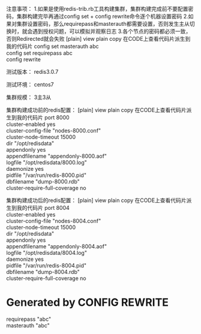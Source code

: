 注意事项：
1.如果是使用redis-trib.rb工具构建集群，集群构建完成前不要配置密码，集群构建完毕再通过config set + config rewrite命令逐个机器设置密码
2.如果对集群设置密码，那么requirepass和masterauth都需要设置，否则发生主从切换时，就会遇到授权问题，可以模拟并观察日志
3.各个节点的密码都必须一致，否则Redirected就会失败
[plain] view plain copy 在CODE上查看代码片派生到我的代码片
config set masterauth abc  
config set requirepass abc  
config rewrite  


测试版本：
redis3.0.7


测试环境：
centos7


集群规模：
3主3从


集群构建成功前的redis配置：
[plain] view plain copy 在CODE上查看代码片派生到我的代码片
port 8000  
cluster-enabled yes  
cluster-config-file "nodes-8000.conf"  
cluster-node-timeout 15000  
dir "/opt/redisdata"  
appendonly yes  
appendfilename "appendonly-8000.aof"  
logfile "/opt/redisdata/8000.log"  
daemonize yes  
pidfile "/var/run/redis-8000.pid"  
dbfilename "dump-8000.rdb"  
cluster-require-full-coverage no  


集群构建成功后的redis配置：
[plain] view plain copy 在CODE上查看代码片派生到我的代码片
port 8004  
cluster-enabled yes  
cluster-config-file "nodes-8004.conf"  
cluster-node-timeout 15000  
dir "/opt/redisdata"  
appendonly yes  
appendfilename "appendonly-8004.aof"  
logfile "/opt/redisdata/8004.log"  
daemonize yes  
pidfile "/var/run/redis-8004.pid"  
dbfilename "dump-8004.rdb"  
cluster-require-full-coverage no  
# Generated by CONFIG REWRITE  
requirepass "abc"  
masterauth "abc"
